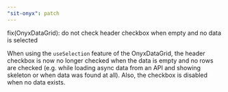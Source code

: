 ```yaml
---
"sit-onyx": patch
---
```


fix(OnyxDataGrid): do not check header checkbox when empty and no data is selected

When using the `useSelection` feature of the OnyxDataGrid, the header checkbox is now no longer checked when the data is empty and no rows are checked (e.g. while loading async data from an API and showing skeleton or when data was found at all).
Also, the checkbox is disabled when no data exists.

